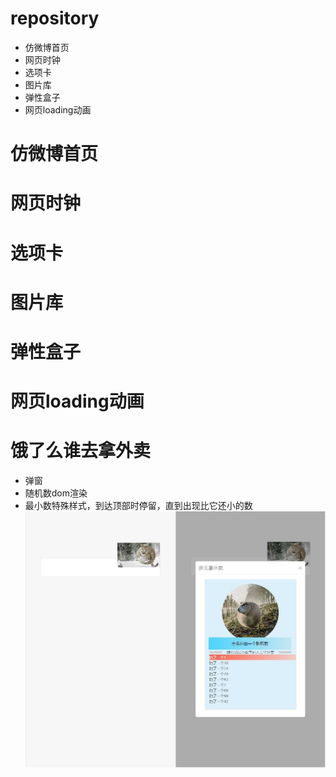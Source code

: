 # repository

- 仿微博首页
- 网页时钟
- 选项卡
- 图片库
- 弹性盒子
- 网页loading动画

# 仿微博首页

# 网页时钟


# 选项卡

# 图片库

# 弹性盒子

# 网页loading动画

# 饿了么谁去拿外卖
- 弹窗
- 随机数dom渲染
- 最小数特殊样式，到达顶部时停留，直到出现比它还小的数
![image](https://github.com/Perisiguiendo/repository/blob/master/%E9%A5%BF%E4%BA%86%E4%B9%88%E8%B0%81%E5%8E%BB%E5%8F%96%E5%A4%96%E5%8D%96/img/img.jpg)
